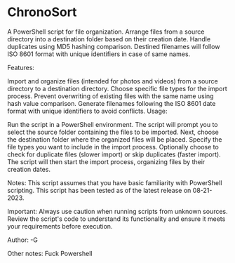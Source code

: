 # ChronoSort
A PowerShell script for file organization. Arrange files from a source directory into a destination folder based on their creation date. Handle duplicates using MD5 hashing comparison. Destined filenames will follow ISO 8601 format with unique identifiers in case of same names.

Features:

Import and organize files (intended for photos and videos) from a source directory to a destination directory.
Choose specific file types for the import process.
Prevent overwriting of existing files with the same name using hash value comparison.
Generate filenames following the ISO 8601 date format with unique identifiers to avoid conflicts.
Usage:

Run the script in a PowerShell environment.
The script will prompt you to select the source folder containing the files to be imported.
Next, choose the destination folder where the organized files will be placed.
Specify the file types you want to include in the import process.
Optionally choose to check for duplicate files (slower import) or skip duplicates (faster import).
The script will then start the import process, organizing files by their creation dates.

Notes:
This script assumes that you have basic familiarity with PowerShell scripting.
This script has been tested as of the latest release on 08-21-2023.

Important:
Always use caution when running scripts from unknown sources. Review the script's code to understand its functionality and ensure it meets your requirements before execution.

Author:
-G

Other notes:
Fuck Powershell

